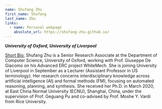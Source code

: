 ```yaml
---
name: Shufang Zhu
first_name: Shufang
last_name: Zhu
links:
  - name: Personal webpage
    absolute_url: https://shufang-zhu.github.io/
---
```

_**University of Oxford, University of Liverpool**_

<ins>Short Bio:</ins>
Shufang Zhu is a Senior Research Associate at the Department of Computer Science, University of Oxford, working with Prof. Giuseppe De Giacomo on his Advanced ERC project WhiteMech. She is joining University of Liverpool in September as a Lecturer (Assistant Professor in US terminology). Her research concerns interdisciplinary knowledge across artificial intelligence (AI) and formal methods (FM), focusing on automated reasoning, planning, and synthesis. She received her Ph.D. in March 2020, at East China Normal University (ECNU), Shanghai, China, under the supervision of Prof. Geguang Pu and co-advised by Prof. Moshe Y. Vardi from Rice University.
